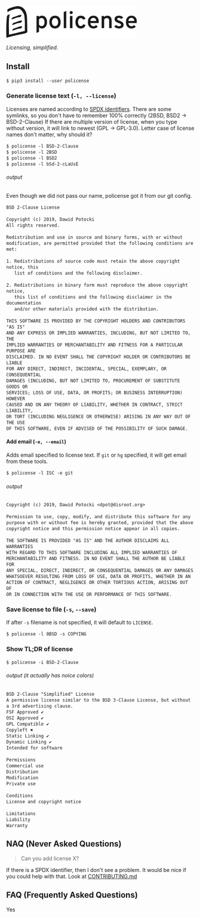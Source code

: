 <img src="https://raw.githubusercontent.com/dawidpotocki/policense/master/img/policense.svg?sanitize=true" width=350px />

_Licensing, simplified._

## Install

```
$ pip3 install --user policense
```

### Generate license text (`-l, --license`)

Licenses are named according to [SPDX identifiers](https://spdx.org/licenses/).
There are some symlinks, so you don't have to remember 100% correctly (2BSD, BSD2 -> BSD-2-Clause)
If there are multiple version of license, when you type without version, it will link to newest (GPL -> GPL-3.0).
Letter case of license names don't matter, why should it?

```shell
$ policense -l BSD-2-Clause
$ policense -l 2BSD
$ policense -l BSD2
$ policense -l bSd-2-cLaUsE
```

###### output

Even though we did not pass our name, policense got it from our git config.

```
BSD 2-Clause License

Copyright (c) 2019, Dawid Potocki
All rights reserved.

Redistribution and use in source and binary forms, with or without
modification, are permitted provided that the following conditions are met:

1. Redistributions of source code must retain the above copyright notice, this
   list of conditions and the following disclaimer.

2. Redistributions in binary form must reproduce the above copyright notice,
   this list of conditions and the following disclaimer in the documentation
   and/or other materials provided with the distribution.

THIS SOFTWARE IS PROVIDED BY THE COPYRIGHT HOLDERS AND CONTRIBUTORS "AS IS"
AND ANY EXPRESS OR IMPLIED WARRANTIES, INCLUDING, BUT NOT LIMITED TO, THE
IMPLIED WARRANTIES OF MERCHANTABILITY AND FITNESS FOR A PARTICULAR PURPOSE ARE
DISCLAIMED. IN NO EVENT SHALL THE COPYRIGHT HOLDER OR CONTRIBUTORS BE LIABLE
FOR ANY DIRECT, INDIRECT, INCIDENTAL, SPECIAL, EXEMPLARY, OR CONSEQUENTIAL
DAMAGES (INCLUDING, BUT NOT LIMITED TO, PROCUREMENT OF SUBSTITUTE GOODS OR
SERVICES; LOSS OF USE, DATA, OR PROFITS; OR BUSINESS INTERRUPTION) HOWEVER
CAUSED AND ON ANY THEORY OF LIABILITY, WHETHER IN CONTRACT, STRICT LIABILITY,
OR TORT (INCLUDING NEGLIGENCE OR OTHERWISE) ARISING IN ANY WAY OUT OF THE USE
OF THIS SOFTWARE, EVEN IF ADVISED OF THE POSSIBILITY OF SUCH DAMAGE.
```

#### Add email (`-e, --email`)

Adds email specified to license text.
If `git` or `hg` specified, it will get email from these tools.

```shell
$ policense -l ISC -e git
```

###### output

```
Copyright (c) 2019, Dawid Potocki <dpot@disroot.org>

Permission to use, copy, modify, and distribute this software for any
purpose with or without fee is hereby granted, provided that the above
copyright notice and this permission notice appear in all copies.

THE SOFTWARE IS PROVIDED "AS IS" AND THE AUTHOR DISCLAIMS ALL WARRANTIES
WITH REGARD TO THIS SOFTWARE INCLUDING ALL IMPLIED WARRANTIES OF
MERCHANTABILITY AND FITNESS. IN NO EVENT SHALL THE AUTHOR BE LIABLE FOR
ANY SPECIAL, DIRECT, INDIRECT, OR CONSEQUENTIAL DAMAGES OR ANY DAMAGES
WHATSOEVER RESULTING FROM LOSS OF USE, DATA OR PROFITS, WHETHER IN AN
ACTION OF CONTRACT, NEGLIGENCE OR OTHER TORTIOUS ACTION, ARISING OUT OF
OR IN CONNECTION WITH THE USE OR PERFORMANCE OF THIS SOFTWARE.
```

### Save license to file (`-s`, `--save`)

If after `-s` filename is not specified, it will default to `LICENSE`.

```shell
$ policense -l 0BSD -s COPYING
```

### Show TL;DR of license

```shell
$ policense -i BSD-2-Clause
```

###### output (it actually has noice colors)

```
BSD 2-Clause "Simplified" License
A permissive license similar to the BSD 3-Clause License, but without
a 3rd advertising clause.
FSF Approved ✔
OSI Approved ✔
GPL Compatible ✔
Copyleft ✖
Static Linking ✔
Dynamic Linking ✔
Intended for software

Permissions
Commercial use
Distribution
Modification
Private use

Conditions
License and copyright notice

Limitations
Liability
Warranty
```

## NAQ (Never Asked Questions)

> Can you add license X?

If there is a SPDX identifier, then I don't see a problem.
It would be nice if you could help with that.
Look at [CONTRIBUTING.md](CONTRIBUTING.md)

## FAQ (Frequently Asked Questions)

Yes
